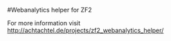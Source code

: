 #Webanalytics helper for ZF2

For more information visit <http://achtachtel.de/projects/zf2_webanalytics_helper/>